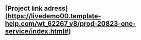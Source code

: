 ## [Project link adress] (https://livedemo00.template-help.com/wt_62267_v8/prod-20823-one-service/index.html#)


